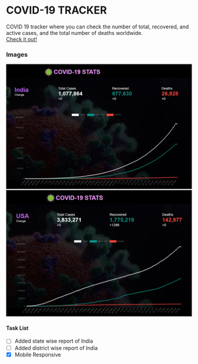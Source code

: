 # COVID-19 TRACKER
COVID 19 tracker where you can check the number of total, recovered, and active cases, and the total number of deaths worldwide.
<br/>
[Check it out!](https://covid-19-tracker-bay.vercel.app/)<br/>

### Images
![Image 1](/resources/img/img2.jpg)
![Image 2](/resources/img/img1.jpg)

#### Task List
- [ ] Added state wise report of India
- [ ] Added district wise report of India
- [x] Mobile Responsive
